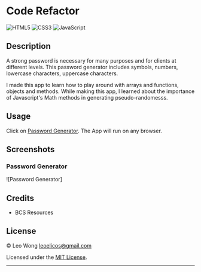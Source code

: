 # Code Refactor

![HTML5](https://img.shields.io/badge/html5-%23E34F26.svg?style=for-the-badge&logo=html5&logoColor=white) ![CSS3](https://img.shields.io/badge/css3-%231572B6.svg?style=for-the-badge&logo=css3&logoColor=white) ![JavaScript](https://img.shields.io/badge/javascript-%23323330.svg?style=for-the-badge&logo=javascript&logoColor=%23F7DF1E)

## Description

A strong password is necessary for many purposes and for clients at different levels. This password generator includes symbols, numbers, lowercase characters, uppercase characters.

I made this app to learn how to play around with arrays and functions, objects and methods. While making this app, I learned about the importance of Javascript's Math methods in generating pseudo-randomesss.

## Usage

Click on [Password Generator](https://leoelicos.github.io/bcs-03-password-generator/). The App will run on any browser.

## Screenshots

### Password Generator

![Password Generator]

## Credits

-  BCS Resources

## License

&copy; Leo Wong <leoelicos@gmail.com>

Licensed under the [MIT License](./LICENSE.txt).

---
